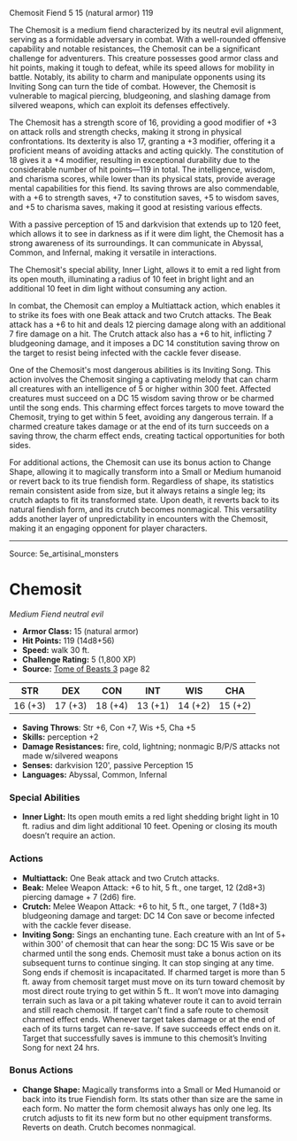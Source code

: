 <MonsterName/>Chemosit</MonsterName>
<CreatureType/>Fiend</CreatureType>
<CR/>5</CR>
<AC/>15 (natural armor)</AC>
<HP/>119</HP>
<summary>The Chemosit is a medium fiend characterized by its neutral evil alignment, serving as a formidable adversary in combat. With a well-rounded offensive capability and notable resistances, the Chemosit can be a significant challenge for adventurers. This creature possesses good armor class and hit points, making it tough to defeat, while its speed allows for mobility in battle. Notably, its ability to charm and manipulate opponents using its Inviting Song can turn the tide of combat. However, the Chemosit is vulnerable to magical piercing, bludgeoning, and slashing damage from silvered weapons, which can exploit its defenses effectively.</summary>

<detail>

The Chemosit has a strength score of 16, providing a good modifier of +3 on attack rolls and strength checks, making it strong in physical confrontations. Its dexterity is also 17, granting a +3 modifier, offering it a proficient means of avoiding attacks and acting quickly. The constitution of 18 gives it a +4 modifier, resulting in exceptional durability due to the considerable number of hit points—119 in total. The intelligence, wisdom, and charisma scores, while lower than its physical stats, provide average mental capabilities for this fiend. Its saving throws are also commendable, with a +6 to strength saves, +7 to constitution saves, +5 to wisdom saves, and +5 to charisma saves, making it good at resisting various effects.

With a passive perception of 15 and darkvision that extends up to 120 feet, which allows it to see in darkness as if it were dim light, the Chemosit has a strong awareness of its surroundings. It can communicate in Abyssal, Common, and Infernal, making it versatile in interactions.

The Chemosit's special ability, Inner Light, allows it to emit a red light from its open mouth, illuminating a radius of 10 feet in bright light and an additional 10 feet in dim light without consuming any action. 

In combat, the Chemosit can employ a Multiattack action, which enables it to strike its foes with one Beak attack and two Crutch attacks. The Beak attack has a +6 to hit and deals 12 piercing damage along with an additional 7 fire damage on a hit. The Crutch attack also has a +6 to hit, inflicting 7 bludgeoning damage, and it imposes a DC 14 constitution saving throw on the target to resist being infected with the cackle fever disease.

One of the Chemosit's most dangerous abilities is its Inviting Song. This action involves the Chemosit singing a captivating melody that can charm all creatures with an intelligence of 5 or higher within 300 feet. Affected creatures must succeed on a DC 15 wisdom saving throw or be charmed until the song ends. This charming effect forces targets to move toward the Chemosit, trying to get within 5 feet, avoiding any dangerous terrain. If a charmed creature takes damage or at the end of its turn succeeds on a saving throw, the charm effect ends, creating tactical opportunities for both sides.

For additional actions, the Chemosit can use its bonus action to Change Shape, allowing it to magically transform into a Small or Medium humanoid or revert back to its true fiendish form. Regardless of shape, its statistics remain consistent aside from size, but it always retains a single leg; its crutch adapts to fit its transformed state. Upon death, it reverts back to its natural fiendish form, and its crutch becomes nonmagical. This versatility adds another layer of unpredictability in encounters with the Chemosit, making it an engaging opponent for player characters.</detail>



---

Source: 5e_artisinal_monsters

# Chemosit

*Medium* *Fiend* *neutral evil*

- **Armor Class:** 15 (natural armor)
- **Hit Points:** 119 (14d8+56)
- **Speed:** walk 30 ft.
- **Challenge Rating:** 5 (1,800 XP)
- **Source:** [Tome of Beasts 3](https://koboldpress.com/kpstore/product/tome-of-beasts-3-for-5th-edition/) page 82

| STR | DEX | CON | INT | WIS | CHA |
| --- | --- | --- | --- | --- | --- |
| 16 (+3) | 17 (+3) | 18 (+4) | 13 (+1) | 14 (+2) | 15 (+2) |

- **Saving Throws**: Str +6, Con +7, Wis +5, Cha +5
- **Skills:** perception +2
- **Damage Resistances:** fire, cold, lightning; nonmagic B/P/S attacks not made w/silvered weapons
- **Senses:** darkvision 120', passive Perception 15
- **Languages:** Abyssal, Common, Infernal

### Special Abilities

- **Inner Light:** Its open mouth emits a red light shedding bright light in 10 ft. radius and dim light additional 10 feet. Opening or closing its mouth doesn’t require an action.

### Actions

- **Multiattack:** One Beak attack and two Crutch attacks.
- **Beak:** Melee Weapon Attack: +6 to hit, 5 ft., one target, 12 (2d8+3) piercing damage + 7 (2d6) fire.
- **Crutch:** Melee Weapon Attack: +6 to hit, 5 ft., one target, 7 (1d8+3) bludgeoning damage and target: DC 14 Con save or become infected with the cackle fever disease.
- **Inviting Song:** Sings an enchanting tune. Each creature with an Int of 5+ within 300' of chemosit that can hear the song: DC 15 Wis save or be charmed until the song ends. Chemosit must take a bonus action on its subsequent turns to continue singing. It can stop singing at any time. Song ends if chemosit is incapacitated. If charmed target is more than 5 ft. away from chemosit target must move on its turn toward chemosit by most direct route trying to get within 5 ft.. It won’t move into damaging terrain such as lava or a pit taking whatever route it can to avoid terrain and still reach chemosit. If target can’t find a safe route to chemosit charmed effect ends. Whenever target takes damage or at the end of each of its turns target can re-save. If save succeeds effect ends on it. Target that successfully saves is immune to this chemosit’s Inviting Song for next 24 hrs.

### Bonus Actions

- **Change Shape:** Magically transforms into a Small or Med Humanoid or back into its true Fiendish form. Its stats other than size are the same in each form. No matter the form chemosit always has only one leg. Its crutch adjusts to fit its new form but no other equipment transforms. Reverts on death. Crutch becomes nonmagical.




